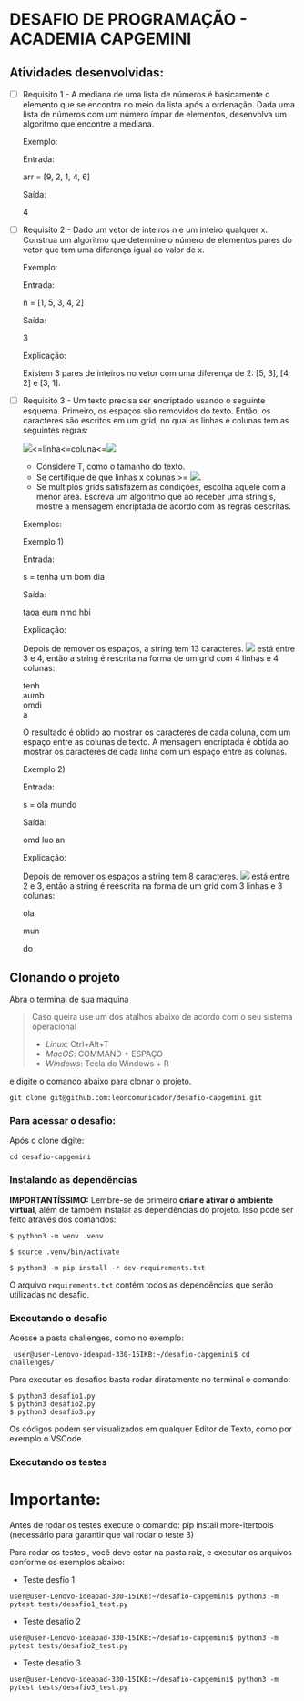 # DESAFIO DE PROGRAMAÇÃO - ACADEMIA CAPGEMINI

## Atividades desenvolvidas:

 - [ ] Requisito 1 - A mediana de uma lista de números é basicamente o elemento que se encontra no meio da lista após a ordenação. Dada uma lista de números com um número ímpar de elementos, desenvolva um algoritmo que encontre a mediana.
   
	Exemplo:

	  Entrada:
    
    arr = [9, 2, 1, 4, 6]
    
    Saída:
    
    4

 - [ ] Requisito 2 - Dado um vetor de inteiros n e um inteiro qualquer x. Construa um algoritmo que determine o número de elementos pares do vetor que tem uma diferença igual ao valor de x.

	Exemplo:

	Entrada:

	n = [1, 5, 3, 4, 2]

	Saída:

	3

	Explicação:

	Existem 3 pares de inteiros no vetor com uma diferença de 2: [5, 3], [4, 2] e [3, 1].
	
 - [ ] Requisito 3 -   Um texto precisa ser encriptado usando o seguinte esquema. Primeiro, os espaços são removidos do 		texto. Então, os caracteres são escritos em um grid, no qual as linhas e colunas tem as seguintes regras:

	![](https://www.google.com/chart?cht=tx&chf=bg,s,FFFFFF00&chco=000000&chl=%5Csqrt%7BT%7D)<=linha<=coluna<=![](https://www.google.com/chart?cht=tx&chf=bg,s,FFFFFF00&chco=000000&chl=%5Csqrt%7BT%7D)
   
   -   Considere T, como o tamanho do texto.
   -   Se certifique de que linhas x colunas >=  ![](https://www.google.com/chart?cht=tx&chf=bg,s,FFFFFF00&chco=000000&chl=T).
   -   Se múltiplos grids satisfazem as condições, escolha aquele com a menor área.
       Escreva um algoritmo que ao receber uma string s, mostre a mensagem    encriptada de acordo com as regras descritas.

	Exemplos:

	Exemplo 1)

    Entrada:
    
    s = tenha um bom dia
    
    Saída:
    
    taoa eum nmd hbi

	Explicação:

	Depois de remover os espaços, a string tem 13 caracteres. 	![](https://www.google.com/chart?cht=tx&chf=bg,s,FFFFFF00&chco=000000&chl=%5Csqrt%7B13%7D) está entre 3 e 4, então a string é rescrita na forma de um grid com 4 linhas e 4 colunas:

    tenh  
    aumb  
    omdi  
    a

	O resultado é obtido ao mostrar os caracteres de cada coluna, com um espaço entre as colunas de texto. A mensagem encriptada é obtida ao mostrar os caracteres de cada linha com um espaço entre as colunas.

	Exemplo 2)

	Entrada:

    s = ola mundo
    
    Saída:
    
    omd luo an

	Explicação:

	Depois de remover os espaços a string tem 8 caracteres. ![](https://www.google.com/chart?cht=tx&chf=bg,s,FFFFFF00&chco=000000&chl=%5Csqrt%7B8%7D) está entre 2 e 3, então a string é reescrita na forma de um grid com 3 linhas e 3 colunas:

    ola
    
    mun
    
    do

## Clonando o projeto  
  
Abra o terminal de sua máquina

> Caso queira use um dos atalhos abaixo de acordo com o seu sistema
> operacional
>  - *Linux*: Ctrl+Alt+T
>  - *MacOS*: COMMAND + ESPAÇO
>  - *Windows*: Tecla do Windows + R

e digite o comando abaixo para clonar o projeto.  
  
  
`git clone git@github.com:leoncomunicador/desafio-capgemini.git`
   
  
  
### Para acessar o desafio:

Após o clone digite:  
  
  
`cd desafio-capgemini`
  
  
  
### Instalando as dependências  
  
**IMPORTANTÍSSIMO:** Lembre-se de primeiro  **criar e ativar o ambiente virtual**, além de também instalar as dependências do projeto. Isso pode ser feito através dos comandos:

    $ python3 -m venv .venv
    
    $ source .venv/bin/activate
    
    $ python3 -m pip install -r dev-requirements.txt

O arquivo  `requirements.txt`  contém todos as dependências que serão utilizadas no desafio.
  
  
### Executando o desafio  
  
  Acesse a pasta challenges, como no exemplo:

     user@user-Lenovo-ideapad-330-15IKB:~/desafio-capgemini$ cd challenges/

Para executar os desafios basta rodar diratamente no terminal  o comando:

    $ python3 desafio1.py
    $ python3 desafio2.py
    $ python3 desafio3.py
  
  Os códigos podem ser visualizados em qualquer Editor de Texto, como por exemplo o VSCode.
 
  ### Executando os testes 

# Importante:
Antes de rodar os testes execute o comando:
pip install more-itertools (necessário para garantir que vai rodar o teste 3)

Para rodar os testes , você deve estar na pasta raiz, e executar os arquivos conforme os exemplos abaixo:

- Teste desfio 1
 
`user@user-Lenovo-ideapad-330-15IKB:~/desafio-capgemini$ python3 -m pytest tests/desafio1_test.py`

- Teste desafio 2

`user@user-Lenovo-ideapad-330-15IKB:~/desafio-capgemini$ python3 -m pytest tests/desafio2_test.py`

- Teste desafio 3

`user@user-Lenovo-ideapad-330-15IKB:~/desafio-capgemini$ python3 -m pytest tests/desafio3_test.py`


